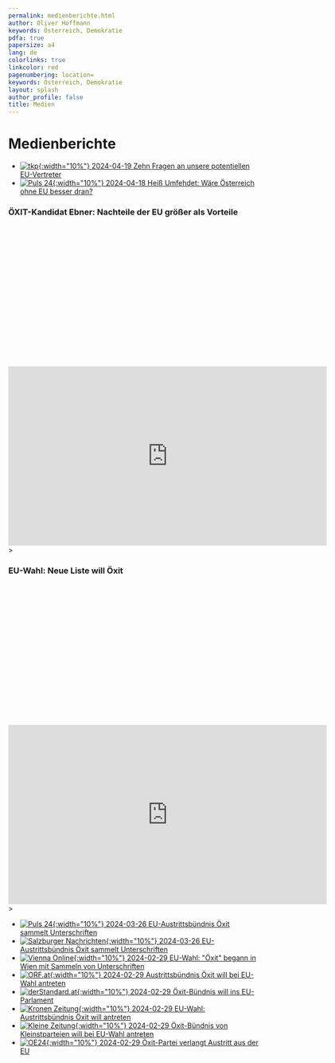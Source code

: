 ```yaml
---
permalink: medienberichte.html
author: Oliver Hoffmann
keywords: Österreich, Demokratie
pdfa: true
papersize: a4
lang: de
colorlinks: true
linkcolor: red
pagenumbering: location=
keywords: Österreich, Demokratie
layout: splash
author_profile: false
title: Medien
---
```


# Medienberichte

* [![tkp](https://tkp.at/wp-content/uploads/2022/04/logo.svg){:width="10%"} 2024-04-19 Zehn Fragen an unsere potentiellen EU-Vertreter](https://tkp.at/2024/04/19/zehn-fragen-an-unsere-potentiellen-eu-vertreter/)
* [![Puls 24]({{site.url}}{{site.baseurl}}/assets/images/2024-03-30-Puls24-Logo.svg){:width="10%"} 2024-04-18 Heiß Umfehdet: Wäre Österreich ohne EU besser dran?](https://www.puls24.at/video/heiss-umfehdet/heiss-umfehdet-vom-18042024/v1av5f7in6yvr)

### ÖXIT-Kandidat Ebner: Nachteile der EU größer als Vorteile

<div class="fluid-width-video-wrapper" style="padding-top: 56.25%;">
    <iframe
        width="640"
        height="360"
        src="https://gegenstimme.tv/videos/embed/bb11727d-ee64-4710-81f3-00a06f185b25?title=0&warningTitle=0&peertubeLink=0"
        frameborder="0"
        allow="accelerometer; clipboard-write; encrypted-media; gyroscope; picture-in-picture; web-share"
        allowfullscreen></iframe>
    >
    </iframe>
</div>

### EU-Wahl: Neue Liste will Öxit

<div class="fluid-width-video-wrapper" style="padding-top: 56.25%;">
    <iframe
        width="640"
        height="360"
        src="https://rumble.com/embed/v4ju3lc/?pub=31wbp"
        frameborder="0"
        allow="accelerometer; clipboard-write; encrypted-media; gyroscope; picture-in-picture; web-share"
        allowfullscreen></iframe>
    >
    </iframe>
</div>

* [![Puls 24]({{site.url}}{{site.baseurl}}/assets/images/2024-03-30-Puls24-Logo.svg){:width="10%"} 2024-03-26 EU-Austrittsbündnis Öxit sammelt Unterschriften](https://www.puls24.at/news/politik/eu-austrittsbuendnis-oexit-sammelt-unterschriften/324292)
* [![Salzburger Nachrichten]({{site.url}}{{site.baseurl}}/assets/images/2024-03-30-Salzburger-Nachrichten-Logo.svg){:width="10%"} 2024-03-26 EU-Austrittsbündnis Öxit sammelt Unterschriften](https://www.sn.at/politik/innenpolitik/eu-austrittsbuendnis-oexit-unterschriften-155726470)
* [![Vienna Online](https://www.vienna.at/wp-content/themes/vodl-vienna/assets/logo/logo.svg){:width="10%"} 2024-02-29 EU-Wahl: "Öxit" begann in Wien mit Sammeln von Unterschriften](https://www.vienna.at/eu-wahl-oxit-begann-in-wien-mit-sammeln-von-unterschriften/8644279)
* [![ORF.at](https://orf.at/mojo/1_4_1/storyserver//news/news/images/target_news-universal.svg){:width="10%"} 2024-02-29 Austrittsbündnis Öxit will bei EU-Wahl antreten](https://orf.at/stories/3350167/)
* [![derStandard.at](https://upload.wikimedia.org/wikipedia/commons/7/73/DerStandard.at_Logo.svg){:width="10%"} 2024-02-29 Öxit-Bündnis will ins EU-Parlament](https://www.derstandard.at/story/3000000209555/oexit-buendnis-will-ins-eu-parlament-eu-sei-ein-undemokratisches-konstrukt?ref=rss)
* [![Kronen Zeitung](https://www.krone.at/images/2dcb23c.svg){:width="10%"} 2024-02-29 EU-Wahl: Austrittsbündnis Öxit will antreten](https://www.krone.at/3273334)
* [![Kleine Zeitung]({{site.url}}{{site.baseurl}}/assets/images/2024-03-03-Kleine-Zeitung-Logo.svg){:width="10%"} 2024-02-29 Öxit-Bündnis von Kleinstparteien will bei EU-Wahl antreten](https://www.kleinezeitung.at/politik/innenpolitik/18228841/oexit-buendnis-von-kleinstparteien-will-bei-eu-wahl-antreten)
* [![OE24]({{site.url}}{{site.baseurl}}/assets/images/2024-03-05-OE24-Logo.svg){:width="10%"} 2024-02-29 Öxit-Partei verlangt Austritt aus der EU](https://www.oe24.at/oesterreich/politik/parteien/oexit-partei-verlangt-austritt-aus-der-eu/587365696)



